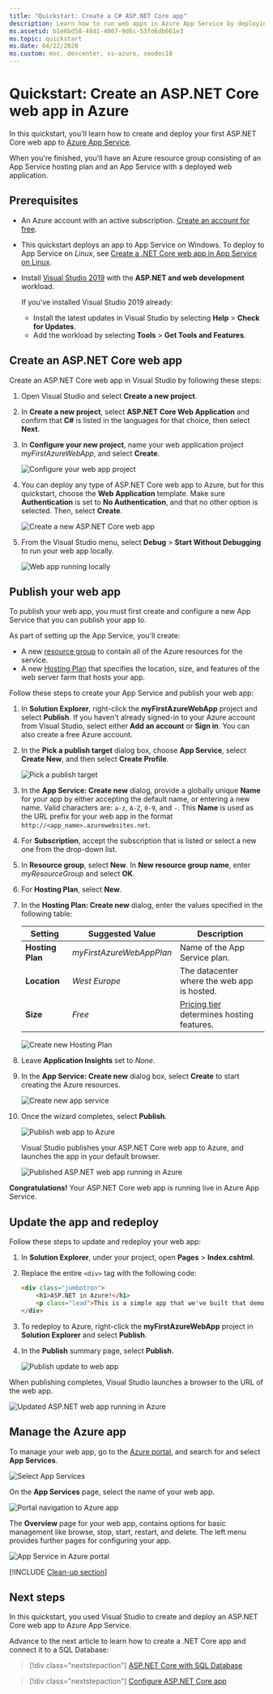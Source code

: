 ```yaml
---
title: "Quickstart: Create a C# ASP.NET Core app"
description: Learn how to run web apps in Azure App Service by deploying the default C# ASP.NET Core web app template from Visual Studio.
ms.assetid: b1e6bd58-48d1-4007-9d6c-53fd6db061e3
ms.topic: quickstart
ms.date: 04/22/2020
ms.custom: mvc, devcenter, vs-azure, seodec18
---
```


# Quickstart: Create an ASP.NET Core web app in Azure

In this quickstart, you'll learn how to create and deploy your first ASP.NET Core web app to [Azure App Service](overview.md). 

When you're finished, you'll have an Azure resource group consisting of an App Service hosting plan and an App Service with a deployed web application.

## Prerequisites

- An Azure account with an active subscription. [Create an account for free](https://azure.microsoft.com/free/dotnet/).
- This quickstart deploys an app to App Service on Windows. To deploy to App Service on _Linux_, see [Create a .NET Core web app in App Service on Linux](./containers/quickstart-dotnetcore.md).
- Install <a href="https://www.visualstudio.com/downloads/" target="_blank">Visual Studio 2019</a> with the **ASP.NET and web development** workload.

  If you've installed Visual Studio 2019 already:

  - Install the latest updates in Visual Studio by selecting **Help** > **Check for Updates**.
  - Add the workload by selecting **Tools** > **Get Tools and Features**.


## Create an ASP.NET Core web app

Create an ASP.NET Core web app in Visual Studio by following these steps:

1. Open Visual Studio and select **Create a new project**.

1. In **Create a new project**, select **ASP.NET Core Web Application** and confirm that **C#** is listed in the languages for that choice, then select **Next**.

1. In **Configure your new project**, name your web application project *myFirstAzureWebApp*, and select **Create**.

   ![Configure your web app project](./media/app-service-web-get-started-dotnet/configure-web-app-project.png)

1. You can deploy any type of ASP.NET Core web app to Azure, but for this quickstart, choose the **Web Application** template. Make sure **Authentication** is set to **No Authentication**, and that no other option is selected. Then, select **Create**.

   ![Create a new ASP.NET Core web app](./media/app-service-web-get-started-dotnet/create-aspnet-core-web-app.png) 
   
1. From the Visual Studio menu, select **Debug** > **Start Without Debugging** to run your web app locally.

   ![Web app running locally](./media/app-service-web-get-started-dotnet/web-app-running-locally.png)

## Publish your web app

To publish your web app, you must first create and configure a new App Service that you can publish your app to. 

As part of setting up the App Service, you'll create:

- A new [resource group](https://docs.microsoft.com/azure/azure-resource-manager/management/overview#terminology) to contain all of the Azure resources for the service.
- A new [Hosting Plan](https://docs.microsoft.com/azure/app-service/overview-hosting-plans) that specifies the location, size, and features of the web server farm that hosts your app.

Follow these steps to create your App Service and publish your web app:

1. In **Solution Explorer**, right-click the **myFirstAzureWebApp** project and select **Publish**. If you haven't already signed-in to your Azure account from Visual Studio, select either **Add an account** or **Sign in**. You can also create a free Azure account.

1. In the **Pick a publish target** dialog box, choose **App Service**, select **Create New**, and then select **Create Profile**.

   ![Pick a publish target](./media/app-service-web-get-started-dotnet/pick-publish-target-vs2019.png)

1. In the **App Service: Create new** dialog, provide a globally unique **Name** for your app by either accepting the default name, or entering a new name. Valid characters are: `a-z`, `A-Z`, `0-9`, and `-`. This **Name** is used as the URL prefix for your web app in the format `http://<app_name>.azurewebsites.net`.

1. For **Subscription**, accept the subscription that is listed or select a new one from the drop-down list.

1. In **Resource group**, select **New**. In **New resource group name**, enter *myResourceGroup* and select **OK**. 

1. For **Hosting Plan**, select **New**. 

1. In the **Hosting Plan: Create new** dialog, enter the values specified in the following table:

   | Setting  | Suggested Value | Description |
   | -------- | --------------- | ----------- |
   | **Hosting Plan**  | *myFirstAzureWebAppPlan* | Name of the App Service plan. |
   | **Location**      | *West Europe* | The datacenter where the web app is hosted. |
   | **Size**          | *Free* | [Pricing tier](https://azure.microsoft.com/pricing/details/app-service/?ref=microsoft.com&utm_source=microsoft.com&utm_medium=docs&utm_campaign=visualstudio) determines hosting features. |
   
   ![Create new Hosting Plan](./media/app-service-web-get-started-dotnet/create-new-hosting-plan-vs2019.png)

1. Leave **Application Insights** set to *None*.

1. In the **App Service: Create new** dialog box, select **Create** to start creating the Azure resources.

   ![Create new app service](./media/app-service-web-get-started-dotnet/create-new-app-service-vs2019.png)

1. Once the wizard completes, select **Publish**.

   ![Publish web app to Azure](./media/app-service-web-get-started-dotnet/publish-web-app-vs2019.png)

   Visual Studio publishes your ASP.NET Core web app to Azure, and launches the app in your default browser. 

   ![Published ASP.NET web app running in Azure](./media/app-service-web-get-started-dotnet/web-app-running-live.png)

**Congratulations!** Your ASP.NET Core web app is running live in Azure App Service.

## Update the app and redeploy

Follow these steps to update and redeploy your web app:

1. In **Solution Explorer**, under your project, open **Pages** > **Index.cshtml**.

1. Replace the entire `<div>` tag with the following code:

   ```html
   <div class="jumbotron">
       <h1>ASP.NET in Azure!</h1>
       <p class="lead">This is a simple app that we've built that demonstrates how to deploy a .NET app to Azure App Service.</p>
   </div>
   ```

1. To redeploy to Azure, right-click the **myFirstAzureWebApp** project in **Solution Explorer** and select **Publish**.

1. In the **Publish** summary page, select **Publish**.

   ![Publish update to web app](./media/app-service-web-get-started-dotnet/publish-update-to-web-app-vs2019.png)

When publishing completes, Visual Studio launches a browser to the URL of the web app.

![Updated ASP.NET web app running in Azure](./media/app-service-web-get-started-dotnet/updated-web-app-running-live.png)

## Manage the Azure app

To manage your web app, go to the [Azure portal](https://portal.azure.com), and search for and select **App Services**.

![Select App Services](./media/app-service-web-get-started-dotnet/app-services.png)

On the **App Services** page, select the name of your web app.

![Portal navigation to Azure app](./media/app-service-web-get-started-dotnet/select-app-service.png)

The **Overview** page for your web app, contains options for basic management like browse, stop, start, restart, and delete. The left menu provides further pages for configuring your app.

![App Service in Azure portal](./media/app-service-web-get-started-dotnet/web-app-overview-page.png)

[!INCLUDE [Clean-up section](../../includes/clean-up-section-portal.md)]

## Next steps

In this quickstart, you used Visual Studio to create and deploy an ASP.NET Core web app to Azure App Service.

Advance to the next article to learn how to create a .NET Core app and connect it to a SQL Database:

> [!div class="nextstepaction"]
> [ASP.NET Core with SQL Database](app-service-web-tutorial-dotnetcore-sqldb.md)

> [!div class="nextstepaction"]
> [Configure ASP.NET Core app](configure-language-dotnetcore.md)
